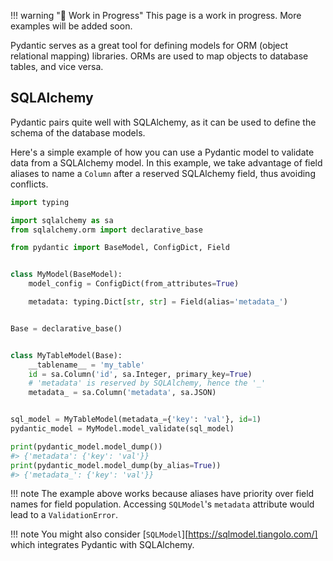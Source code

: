!!! warning "🚧 Work in Progress"
    This page is a work in progress. More examples will be added soon.

Pydantic serves as a great tool for defining models for ORM (object relational mapping) libraries.
ORMs are used to map objects to database tables, and vice versa.

## SQLAlchemy

Pydantic pairs quite well with SQLAlchemy, as it can be used to define the schema of the database models.

Here's a simple example of how you can use a Pydantic model to validate data from a SQLAlchemy model.
In this example, we take advantage of field aliases to name a `Column` after a reserved SQLAlchemy field, thus avoiding conflicts.

```py
import typing

import sqlalchemy as sa
from sqlalchemy.orm import declarative_base

from pydantic import BaseModel, ConfigDict, Field


class MyModel(BaseModel):
    model_config = ConfigDict(from_attributes=True)

    metadata: typing.Dict[str, str] = Field(alias='metadata_')


Base = declarative_base()


class MyTableModel(Base):
    __tablename__ = 'my_table'
    id = sa.Column('id', sa.Integer, primary_key=True)
    # 'metadata' is reserved by SQLAlchemy, hence the '_'
    metadata_ = sa.Column('metadata', sa.JSON)


sql_model = MyTableModel(metadata_={'key': 'val'}, id=1)
pydantic_model = MyModel.model_validate(sql_model)

print(pydantic_model.model_dump())
#> {'metadata': {'key': 'val'}}
print(pydantic_model.model_dump(by_alias=True))
#> {'metadata_': {'key': 'val'}}
```

!!! note
    The example above works because aliases have priority over field names for
    field population. Accessing `SQLModel`'s `metadata` attribute would lead to a `ValidationError`.

!!! note
    You might also consider [`SQLModel`][https://sqlmodel.tiangolo.com/] which integrates Pydantic with SQLAlchemy.

<!-- TODO: add examples for Django with Pydantic models -->
